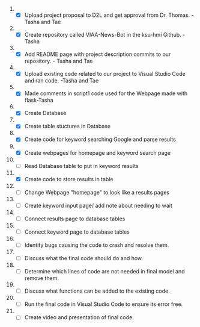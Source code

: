  1. - [X] Upload project proposal to D2L and get approval from Dr. Thomas. - Tasha and Tae
 2. - [X] Create repository called VIAA-News-Bot in the ksu-hmi Github. -Tasha
 3. - [X] Add README page with project description commits to our repository. - Tasha and Tae
 4. - [X] Upload existing code related to our project to Visual Studio Code and ran code. -Tasha and Tae
 5. - [X] Made comments in script1 code used for the Webpage made with flask-Tasha
 6. - [X] Create Database
 7. - [X] Create table stuctures in Database
 8. - [X] Create code for keyword searching Google and parse results
 9. - [X] Create webpages for homepage and keyword search page
 10. - [ ] Read Database table to put in keyword results
 11. - [X] Create code to store results in table
 12. - [ ] Change Webpage "homepage" to look like a results pages
 13. - [ ] Create keyword input page/ add note about needing to wait
 14. - [ ] Connect results page to database tables
 15. - [ ] Connect keyword page to database tables
 16. - [ ] Identify bugs causing the code to crash and resolve them. 
 17. - [ ] Discuss what the final code should do and how. 
 18. - [ ] Determine which lines of code are not needed in final model and remove them.  
19. - [ ] Discuss what functions can be added to the existing code. 
20. - [ ] Run the final code in Visual Studio Code to ensure its error free. 
21. - [ ] Create video and presentation of final code. 

